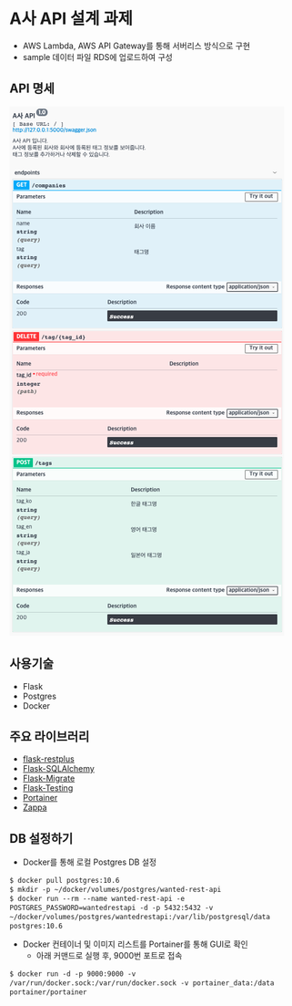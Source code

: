 # A사 API 설계 과제

- AWS Lambda, AWS API Gateway를 통해 서버리스 방식으로 구현
- sample 데이터 파일 RDS에 업로드하여 구성


## API 명세
![capture](screenshot.png)

## 사용기술
- Flask
- Postgres
- Docker

## 주요 라이브러리
- [flask-restplus](https://flask-restplus.readthedocs.io/en/stable/index.html)
- [Flask-SQLAlchemy](https://flask-sqlalchemy.palletsprojects.com/en/2.x/)
- [Flask-Migrate](https://flask-migrate.readthedocs.io/en/latest/)
- [Flask-Testing](https://pythonhosted.org/Flask-Testing/)
- [Portainer](https://www.portainer.io/installation//)
- [Zappa](https://github.com/Miserlou/Zappa)    


## DB 설정하기
- Docker를 통해 로컬 Postgres DB 설정
~~~
$ docker pull postgres:10.6
$ mkdir -p ~/docker/volumes/postgres/wanted-rest-api
$ docker run --rm --name wanted-rest-api -e POSTGRES_PASSWORD=wantedrestapi -d -p 5432:5432 -v ~/docker/volumes/postgres/wantedrestapi:/var/lib/postgresql/data postgres:10.6
~~~

- Docker 컨테이너 및 이미지 리스트를 Portainer를 통해 GUI로 확인
    - 아래 커맨드로 실행 후, 9000번 포트로 접속 
~~~
$ docker run -d -p 9000:9000 -v /var/run/docker.sock:/var/run/docker.sock -v portainer_data:/data portainer/portainer
~~~

